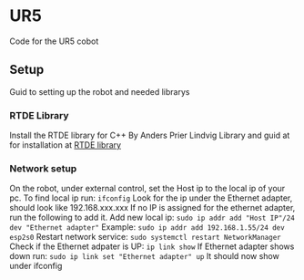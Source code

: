 # UR5
Code for the UR5 cobot

## Setup
Guid to setting up the robot and needed librarys

### RTDE Library
Install the RTDE library for C++ By Anders Prier Lindvig
Library and guid at for installation at [RTDE library](https://gitlab.com/sdurobotics/ur_rtde)

### Network setup
On the robot, under external control, set the Host ip to the local ip of your pc.
To find local ip run:
`ifconfig`
Look for the ip under the Ethernet adapter, should look like 192.168.xxx.xxx
If no IP is assigned for the ethernet adapter, run the following to add it.
Add new local ip:
`sudo ip addr add "Host IP"/24 dev "Ethernet adapter"`
Example:
`sudo ip addr add 192.168.1.55/24 dev esp2s0`
Restart network service:
`sudo systemctl restart NetworkManager`
Check if the Ethernet adpater is UP:
`ip link show`
If Ethernet adapter shows down run:
`sudo ip link set "Ethernet adapter" up`
It should now show under ifconfig



